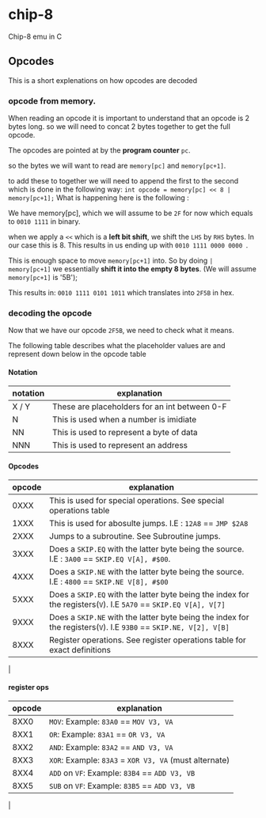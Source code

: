 # chip-8
Chip-8 emu in C


## Opcodes
This is a short explenations on how opcodes are decoded


### opcode from memory.

When reading an opcode it is important to understand that an opcode is 2 bytes long. so we will need to concat 2 bytes together to get the full opcode.

The opcodes are pointed at by the **program counter** `pc`.

so the bytes we will want to read are
`memory[pc]` and `memory[pc+1]`.

to add these to together we will need to append the first to the second which is done in the following way: 
`int opcode = memory[pc] << 8 | memory[pc+1];`
What is happening here is the following :

We have memory[pc], which we will assume to be `2F` for now which equals to `0010 1111` in binary.

when we apply a `<<` which is a **left bit shift**, we shift the `LHS` by `RHS` bytes.
In our case this is 8. This results in us ending up with `0010 1111 0000 0000 `.

This is enough space to move `memory[pc+1]` into. So by doing `| memory[pc+1]` we essentially **shift it into the empty 8 bytes**. (We will assume `memory[pc+1]` is '5B');

This results in: `0010 1111 0101 1011` which translates into `2F5B` in hex.

### decoding the opcode

Now that we have our opcode `2F5B`, we need to check what it means.

The following table describes what the placeholder values are and represent down below in the opcode table

#### Notation

| notation | explanation |
| -------- | ----------- |
| X / Y    | These are placeholders for an int between 0-F |
| N        | This is used when a number is imidiate |
| NN       | This is used to represent a byte of data |
| NNN      | This is used to represent an address |

#### Opcodes

| opcode   | explanation |
| -------- | ----------- | 
| 0XXX     | This is used for special operations. See special operations table |
| 1XXX     | This is used for abosulte jumps. I.E : `12A8` == `JMP $2A8` |
| 2XXX     | Jumps to a subroutine. See Subroutine jumps. |
| 3XXX     | Does a `SKIP.EQ` with the latter byte being the source. I.E : `3A00` == `SKIP.EQ V[A], #$00`. |
| 4XXX     | Does a `SKIP.NE` with the latter byte being the source. I.E : `4800` == `SKIP.NE V[8], #$00` |
| 5XXX     | Does a `SKIP.EQ` with the latter byte being the index for the registers(`V`). I.E `5A70` == `SKIP.EQ V[A], V[7]` |
| 9XXX     | Does a `SKIP.NE` with the latter byte being the index for the registers(`V`). I.E `93B0` == `SKIP.NE, V[2], V[B]` |
| 8XXX     | Register operations. See register operations table for exact definitions |
|


#### register ops

| opcode | explanation |
| ------ | ----------- |
| 8XX0   | `MOV`: Example: `83A0` == `MOV V3, VA` |
| 8XX1   | `OR`: Example: `83A1` == `OR V3, VA` |
| 8XX2   | `AND`: Example: `83A2` == `AND V3, VA` |
| 8XX3   | `XOR`: Example: `83A3` = `XOR V3, VA` (must alternate)|
| 8XX4   | `ADD` on `VF`: Example: `83B4` == `ADD V3, VB` |
| 8XX5   | `SUB` on `VF`: Example: `83B5` == `ADD V3, VB` |
| 

